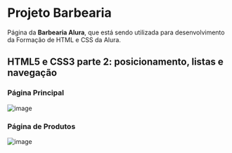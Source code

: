 # Projeto Barbearia

Página da **Barbearia Alura**, que está sendo utilizada para desenvolvimento da Formação de HTML e CSS da Alura.

## HTML5 e CSS3 parte 2: posicionamento, listas e navegação

### Página Principal
![image](https://user-images.githubusercontent.com/118500077/203452481-f67bf442-9d45-49a3-a3a2-d85cd4f54587.png)

### Página de Produtos
![image](https://user-images.githubusercontent.com/118500077/204931537-99e28149-b0c2-4da6-ba4b-49f32200c346.png)


